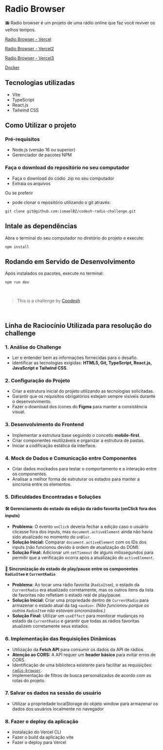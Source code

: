 # Radio Browser

📻 Radio browser é um projeto de uma rádio online que faz você reviver os velhos tempos. 

[Radio Browser - Vercel](https://codesh-radio-browser.vercel.app/) 

[Radio Browser - Vercel2](https://codesh-radio-challenge.vercel.app/)

[Radio Browser - Vercel3](https://codesh-radio-challenge-carecanaclouds-projects.vercel.app/)

[Docker](https://hub.docker.com/r/ismaelbz/codesh-radio-browser/tags)

## Tecnologias utilizadas

- Vite
- TypeScript
- React.js
- Tailwind CSS


## Como Utilizar o projeto

### Pré-requisitos

- Node.js (versão 16 ou superior)
- Gerenciador de pacotes NPM

### Faça o download do repositório no seu computador

- Faça o download do códio .zip no seu computador
- Extraia os arquivos

Ou se preferir

- pode clonar o repositório utilizando o git através:

`git clone git@github.com:ismaelBZ/codesh-radio-challenge.git`

## Intale as dependências

Abra o terminal do seu computador no diretório do projeto e execute: 

`npm install`

## Rodando em Servido de Desenvolvimento

Após instalados os pacotes, execute no terminal:

`npm run dev`

<br>

>  This is a challenge by [Coodesh](https://coodesh.com/)

<br>


## Linha de Raciocínio Utilizada para resolução do challenge

### 1. Análise do Challenge  
- Ler e entender bem as informações fornecidas para o desafio.  
- Identificar as tecnologias exigidas: **HTML5, Git, TypeScript, React.js, JavaScript e Tailwind CSS**.  

### 2. Configuração do Projeto  
- Criar a estrutura inicial do projeto utilizando as tecnologias solicitadas.  
- Garantir que os requisitos obrigatórios estejam sempre visíveis durante o desenvolvimento.  
- Fazer o download dos ícones do **Figma** para manter a consistência visual.  

### 3. Desenvolvimento do Frontend  
- Implementar a estrutura base seguindo o conceito **mobile-first**.  
- Criar componentes reutilizáveis e organizar a estrutura de pastas.  
- Iniciar a codificação estática da interface.  

### 4. Mock de Dados e Comunicação entre Componentes  
- Criar dados mockados para testar o comportamento e a interação entre os componentes.  
- Analisar a melhor forma de estruturar os estados para manter a sincronia entre os elementos.  

### 5. Dificuldades Encontradas e Soluções  

#### 🛠 Gerenciamento do estado da edição da rádio favorita (onClick fora dos inputs)  
- **Problema:** O evento `onClick` deveria fechar a edição caso o usuário clicasse fora dos inputs, mas `document.activeElement` ainda não havia sido atualizado no momento do `onBlur`.  
- **Solução Inicial:** Comparar `document.activeElement` com os IDs dos inputs (não funcionou devido à ordem de atualização do DOM).  
- **Solução Final:** Adicionar um `setTimeout` de alguns milissegundos para permitir que a verificação ocorra após a atualização do `activeElement`.  

#### 🎵 Sincronização do estado de play/pause entre os componentes `RadioItem` e `CurrentRadio`  
- **Problema:** Ao tocar uma rádio favorita (`RadioItem`), o estado da `CurrentRadio` era atualizado corretamente, mas os outros itens da lista de favoritas não refletiam o estado real de play/pause.  
- **Solução Inicial:** Criar uma propriedade dentro de `CurrentRadio` para armazenar o estado atual da tag `<audio>`. *(Não funcionou porque os outros `RadioItem` não estavam sincronizados.)*  
- **Solução Final:** Utilizar um `useEffect` para monitorar mudanças no estado da `CurrentRadio` e garantir que todas as rádios favoritas atualizem corretamente seus estados.  

### 6. Implementação das Requisições Dinâmicas  
- Utilização da **Fetch API** para consumir os dados da API de rádios.  
- **Atenção ao CORS:** A API requer um **header básico** para evitar erros de CORS.  
- Identificação de uma biblioteca existente para facilitar as requisições: [`radio-browser`](https://www.npmjs.com/package/radio-browser).  
- Implementação de filtros de busca personalizados de acordo com as rotas do projeto. 

### 7. Salvar os dados na sessão do usuário
- Utilizar a propriedade localStorage do objeto window para armazenar os dados dos usuários localmente no navegador

### 8. Fazer o deploy da aplicação
- Instalação do Vercel CLI
- Fazer o build da aplicação vite
- Fazer o deploy para Vercel
